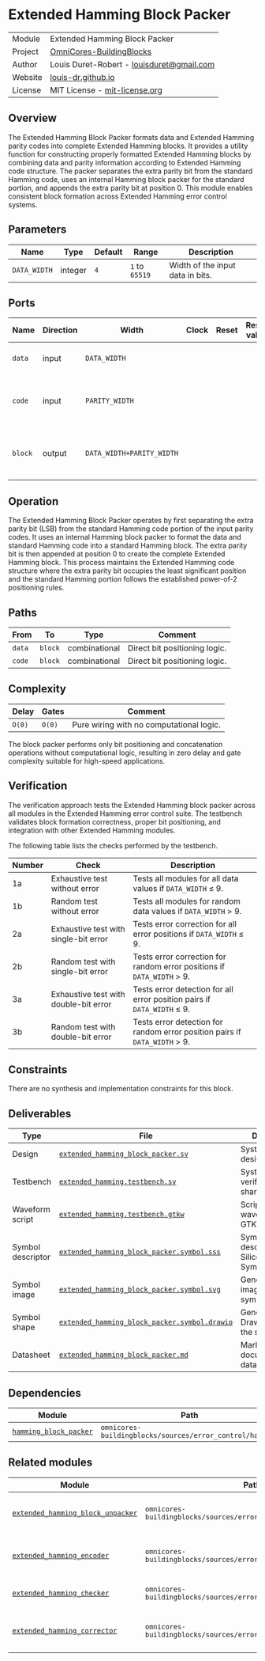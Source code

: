 # Extended Hamming Block Packer

|         |                                                                                  |
| ------- | -------------------------------------------------------------------------------- |
| Module  | Extended Hamming Block Packer                                                    |
| Project | [OmniCores-BuildingBlocks](https://github.com/Louis-DR/OmniCores-BuildingBlocks) |
| Author  | Louis Duret-Robert - [louisduret@gmail.com](mailto:louisduret@gmail.com)         |
| Website | [louis-dr.github.io](https://louis-dr.github.io)                                 |
| License | MIT License - [mit-license.org](https://mit-license.org)                         |

## Overview

The Extended Hamming Block Packer formats data and Extended Hamming parity codes into complete Extended Hamming blocks. It provides a utility function for constructing properly formatted Extended Hamming blocks by combining data and parity information according to Extended Hamming code structure. The packer separates the extra parity bit from the standard Hamming code, uses an internal Hamming block packer for the standard portion, and appends the extra parity bit at position 0. This module enables consistent block formation across Extended Hamming error control systems.

## Parameters

| Name         | Type    | Default | Range          | Description                      |
| ------------ | ------- | ------- | -------------- | -------------------------------- |
| `DATA_WIDTH` | integer | `4`     | `1` to `65519` | Width of the input data in bits. |

## Ports

| Name    | Direction | Width                     | Clock | Reset | Reset value | Description                             |
| ------- | --------- | ------------------------- | ----- | ----- | ----------- | --------------------------------------- |
| `data`  | input     | `DATA_WIDTH`              |       |       |             | Input data to be packed.                |
| `code`  | input     | `PARITY_WIDTH`            |       |       |             | Input Extended Hamming parity codes.    |
| `block` | output    | `DATA_WIDTH+PARITY_WIDTH` |       |       |             | Complete Extended Hamming block output. |

## Operation

The Extended Hamming Block Packer operates by first separating the extra parity bit (LSB) from the standard Hamming code portion of the input parity codes. It uses an internal Hamming block packer to format the data and standard Hamming code into a standard Hamming block. The extra parity bit is then appended at position 0 to create the complete Extended Hamming block. This process maintains the Extended Hamming code structure where the extra parity bit occupies the least significant position and the standard Hamming portion follows the established power-of-2 positioning rules.

## Paths

| From   | To      | Type          | Comment                       |
| ------ | ------- | ------------- | ----------------------------- |
| `data` | `block` | combinational | Direct bit positioning logic. |
| `code` | `block` | combinational | Direct bit positioning logic. |

## Complexity

| Delay  | Gates  | Comment                                  |
| ------ | ------ | ---------------------------------------- |
| `O(0)` | `O(0)` | Pure wiring with no computational logic. |

The block packer performs only bit positioning and concatenation operations without computational logic, resulting in zero delay and gate complexity suitable for high-speed applications.

## Verification

The verification approach tests the Extended Hamming block packer across all modules in the Extended Hamming error control suite. The testbench validates block formation correctness, proper bit positioning, and integration with other Extended Hamming modules.

The following table lists the checks performed by the testbench.

| Number | Check                                 | Description                                                                |
| ------ | ------------------------------------- | -------------------------------------------------------------------------- |
| 1a     | Exhaustive test without error         | Tests all modules for all data values if `DATA_WIDTH` ≤ 9.                 |
| 1b     | Random test without error             | Tests all modules for random data values if `DATA_WIDTH` > 9.              |
| 2a     | Exhaustive test with single-bit error | Tests error correction for all error positions if `DATA_WIDTH` ≤ 9.        |
| 2b     | Random test with single-bit error     | Tests error correction for random error positions if `DATA_WIDTH` > 9.     |
| 3a     | Exhaustive test with double-bit error | Tests error detection for all error position pairs if `DATA_WIDTH` ≤ 9.    |
| 3b     | Random test with double-bit error     | Tests error detection for random error position pairs if `DATA_WIDTH` > 9. |

## Constraints

There are no synthesis and implementation constraints for this block.

## Deliverables

| Type              | File                                                                                         | Description                                         |
| ----------------- | -------------------------------------------------------------------------------------------- | --------------------------------------------------- |
| Design            | [`extended_hamming_block_packer.sv`](extended_hamming_block_packer.sv)                       | SystemVerilog design.                               |
| Testbench         | [`extended_hamming.testbench.sv`](extended_hamming.testbench.sv)                             | SystemVerilog verification shared testbench.        |
| Waveform script   | [`extended_hamming.testbench.gtkw`](extended_hamming.testbench.gtkw)                         | Script to load the waveforms in GTKWave.            |
| Symbol descriptor | [`extended_hamming_block_packer.symbol.sss`](extended_hamming_block_packer.symbol.sss)       | Symbol descriptor for SiliconSuite-SymbolGenerator. |
| Symbol image      | [`extended_hamming_block_packer.symbol.svg`](extended_hamming_block_packer.symbol.svg)       | Generated vector image of the symbol.               |
| Symbol shape      | [`extended_hamming_block_packer.symbol.drawio`](extended_hamming_block_packer.symbol.drawio) | Generated DrawIO shape of the symbol.               |
| Datasheet         | [`extended_hamming_block_packer.md`](extended_hamming_block_packer.md)                       | Markdown documentation datasheet.                   |

## Dependencies

| Module                                                       | Path                                                     | Comment |
| ------------------------------------------------------------ | -------------------------------------------------------- | ------- |
| [`hamming_block_packer`](../hamming/hamming_block_packer.md) | `omnicores-buildingblocks/sources/error_control/hamming` |         |

## Related modules

| Module                                                                  | Path                                                              | Comment                                    |
| ----------------------------------------------------------------------- | ----------------------------------------------------------------- | ------------------------------------------ |
| [`extended_hamming_block_unpacker`](extended_hamming_block_unpacker.md) | `omnicores-buildingblocks/sources/error_control/extended_hamming` | Inverse operation for block decomposition. |
| [`extended_hamming_encoder`](extended_hamming_encoder.md)               | `omnicores-buildingblocks/sources/error_control/extended_hamming` | Uses block packer for complete encoding.   |
| [`extended_hamming_checker`](extended_hamming_checker.md)               | `omnicores-buildingblocks/sources/error_control/extended_hamming` | Uses block packer for error checking.      |
| [`extended_hamming_corrector`](extended_hamming_corrector.md)           | `omnicores-buildingblocks/sources/error_control/extended_hamming` | Uses block packer for error correction.    |
